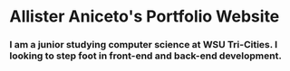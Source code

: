 # Allister Aniceto's Portfolio Website

### I am a junior studying computer science at WSU Tri-Cities. I looking to step foot in front-end and back-end development.
